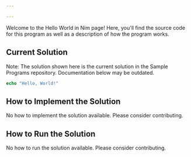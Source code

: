 ```yaml
---

---
```


Welcome to the Hello World in Nim page! Here, you'll find the source code for this program as well as a description of how the program works.

## Current Solution

Note: The solution shown here is the current solution in the Sample Programs repository. Documentation below may be outdated.

```Nim
echo "Hello, World!"

```

## How to Implement the Solution

No how to implement the solution available. Please consider contributing.

## How to Run the Solution

No how to run the solution available. Please consider contributing.